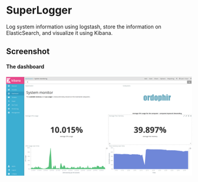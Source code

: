 # SuperLogger
Log system information using logstash, store the information on ElasticSearch, and visualize it using Kibana.

## Screenshot
#### The dashboard
![dashboard screenshot](images/kibana-screenshot.png)
